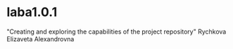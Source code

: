 # laba1.0.1

"Creating and exploring the capabilities of the project repository"
Rychkova Elizaveta Alexandrovna
